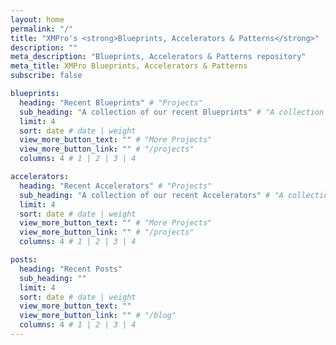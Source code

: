 ```yaml
---
layout: home
permalink: "/"
title: "XMPro's <strong>Blueprints, Accelerators & Patterns</strong>"
description: ""
meta_description: "Blueprints, Accelerators & Patterns repository"
meta_title: XMPro Blueprints, Accelerators & Patterns
subscribe: false

blueprints:
  heading: "Recent Blueprints" # "Projects"
  sub_heading: "A collection of our recent Blueprints" # "A collection of our recent work"
  limit: 4
  sort: date # date | weight
  view_more_button_text: "" # "More Projects"
  view_more_button_link: "" # "/projects"
  columns: 4 # 1 | 2 | 3 | 4

accelerators:
  heading: "Recent Accelerators" # "Projects"
  sub_heading: "A collection of our recent Accelerators" # "A collection of our recent work"
  limit: 4
  sort: date # date | weight
  view_more_button_text: "" # "More Projects"
  view_more_button_link: "" # "/projects"
  columns: 4 # 1 | 2 | 3 | 4

posts:
  heading: "Recent Posts"
  sub_heading: ""
  limit: 4
  sort: date # date | weight
  view_more_button_text: ""
  view_more_button_link: "" # "/blog"
  columns: 4 # 1 | 2 | 3 | 4
---
```

